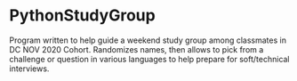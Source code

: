# PythonStudyGroup


Program written to help guide a weekend study group among classmates in DC NOV 2020 Cohort.  Randomizes names, then allows to pick from a challenge or question in various languages to help prepare for soft/technical interviews.
